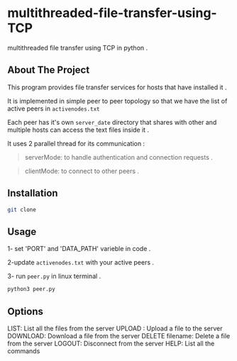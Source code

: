 # multithreaded-file-transfer-using-TCP
multithreaded file transfer using TCP in python .

## About The Project


This program provides file transfer services for hosts that have installed it . 

It is implemented in simple peer to peer topology so that we have the list of active peers in  `activenodes.txt` 

Each peer has it's own `server_date` directory that shares with other and multiple hosts can access the text files inside it .

It uses 2 parallel thread for its communication :
>serverMode: to handle authentication and connection requests .

>clientMode: to connect to other peers .

## Installation
```bash
git clone 
```
## Usage
1- set 'PORT' and 'DATA_PATH' varieble in code .

2-update `activenodes.txt` with your active peers .

3- run `peer.py` in linux terminal .
```bash
python3 peer.py 
```
## Options
LIST: List all the files from the server
UPLOAD : Upload a file to the server
DOWNLOAD: Download a file from the server
DELETE filename: Delete a file from the server
LOGOUT: Disconnect from the server
HELP: List all the commands
